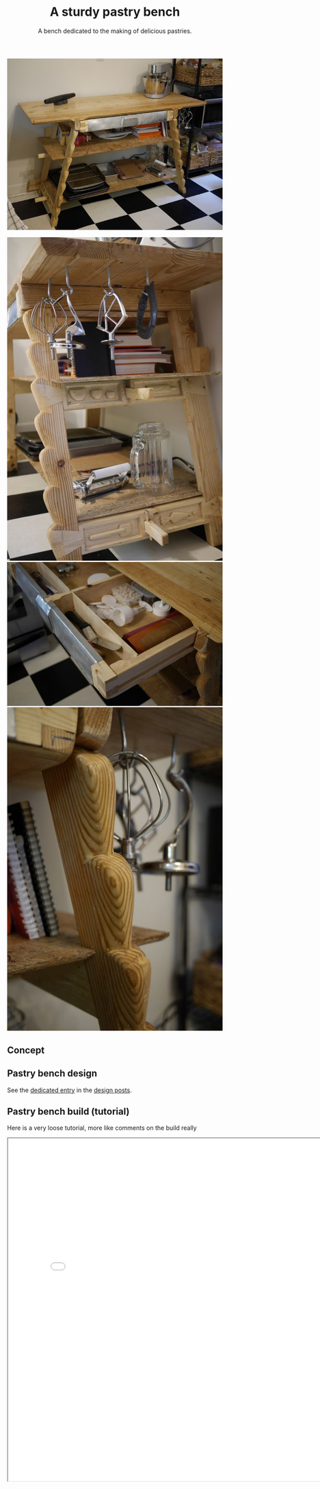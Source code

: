 ﻿---
layout: post
title: A sturdy pastry bench
subtitle: A bench dedicated to the making of delicious pastries.
tags: [woodworking, project, design]
category: woodworking
bigimg: /img/woodworking/pastry_bench/pastry_bench_1.JPG
---
![Pastry bench](/img/woodworking/pastry_bench/pastry_bench_1.JPG)

![Pastry bench](/img/woodworking/pastry_bench/pastry_bench_2.JPG)
![Pastry bench](/img/woodworking/pastry_bench/pastry_bench_3.JPG)
![Pastry bench](/img/woodworking/pastry_bench/pastry_bench_4.JPG)
## Concept ##
  
## Pastry bench design ##
See the [dedicated entry](../2018-08-15-pastry_bench_design) in the [design posts](../design_projects).

## Pastry bench build (tutorial) ##
Here is a very loose tutorial, more like comments on the build really


<iframe src="../img/woodworking/pastry_bench/gallery/generated_gallery/index.html#/0" width="800" height="800"> 
	Build image gallery.
</iframe>



